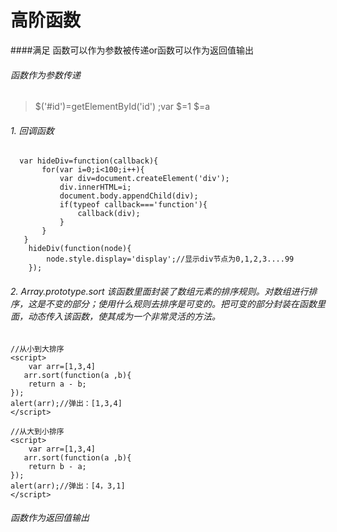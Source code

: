 # 高阶函数
 
####满足 函数可以作为参数被传递or函数可以作为返回值输出
###### 函数作为参数传递
> $('#id')=getElementById('id') ;var $=1 $=a

###### 1.  回调函数

```
  var hideDiv=function(callback){
       for(var i=0;i<100;i++){
           var div=document.createElement('div');
           div.innerHTML=i;
           document.body.appendChild(div);
           if(typeof callback==='function'){
               callback(div);
           }
       }
   }
    hideDiv(function(node){
        node.style.display='display';//显示div节点为0,1,2,3....99
    });
```
###### 2.  Array.prototype.sort  该函数里面封装了数组元素的排序规则。对数组进行排序，这是不变的部分；使用什么规则去排序是可变的。把可变的部分封装在函数里面，动态传入该函数，使其成为一个非常灵活的方法。

```
//从小到大排序
<script>
    var arr=[1,3,4]
   arr.sort(function(a ,b){
    return a - b;
});
alert(arr);//弹出：[1,3,4]
</script>
```

```
//从大到小排序
<script>
    var arr=[1,3,4]
   arr.sort(function(a ,b){
    return b - a;
});
alert(arr);//弹出：[4，3,1]
</script>
```
###### 函数作为返回值输出
